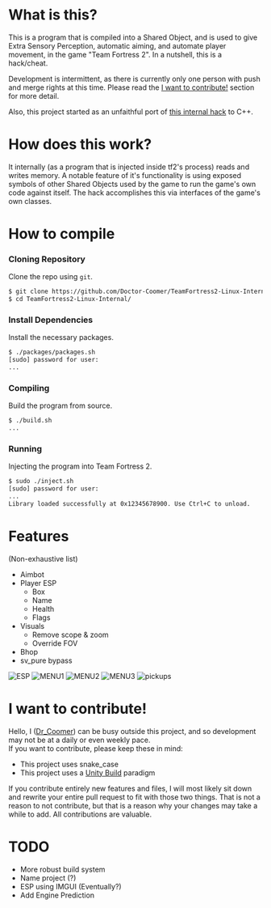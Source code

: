 # What is this?
This is a program that is compiled into a Shared Object, and is used to give Extra Sensory Perception, automatic aiming, and automate player movement, in the game "Team Fortress 2". In a nutshell, this is a hack/cheat.  
  
Development is intermittent, as there is currently only one person with push and merge rights at this time. Please read the [I want to contribute!](#-i-want-to-contribute!) section for more detail.
  
Also, this project started as an unfaithful port of [this internal hack](https://github.com/faluthe/tf_c) to C++.  

# How does this work?
It internally (as a program that is injected inside tf2's process) reads and writes memory. A notable feature of it's functionality is using exposed symbols of other Shared Objects used by the game to run the game's own code against itself. The hack accomplishes this via interfaces of the game's own classes.

# How to compile
### Cloning Repository
Clone the repo using `git`.  

```bash
$ git clone https://github.com/Doctor-Coomer/TeamFortress2-Linux-Internal.git
$ cd TeamFortress2-Linux-Internal/
```

### Install Dependencies
Install the necessary packages.  
```bash
$ ./packages/packages.sh
[sudo] password for user:
...
```

### Compiling
Build the program from source.  
```bash
$ ./build.sh
...
```

### Running
Injecting the program into Team Fortress 2.  
```bash
$ sudo ./inject.sh
[sudo] password for user:
...
Library loaded successfully at 0x12345678900. Use Ctrl+C to unload.
```

# Features
(Non-exhaustive list)
* Aimbot
* Player ESP
  - Box
  - Name
  - Health
  - Flags
* Visuals
  - Remove scope & zoom
  - Override FOV
* Bhop
* sv_pure bypass

![ESP](https://r2.e-z.host/bb3dfc85-7f7f-4dcb-8b0b-3a4af0aa57e4/vncrpso6admntx6q4v.png)
![MENU1](https://r2.e-z.host/bb3dfc85-7f7f-4dcb-8b0b-3a4af0aa57e4/q9wdsiijg2tdtrrh3t.png)
![MENU2](https://r2.e-z.host/bb3dfc85-7f7f-4dcb-8b0b-3a4af0aa57e4/zgwnk99mk0b5wj181z.png)
![MENU3](https://r2.e-z.host/bb3dfc85-7f7f-4dcb-8b0b-3a4af0aa57e4/2jy35bke13e9pqo8r4.png)
![pickups](https://r2.e-z.host/bb3dfc85-7f7f-4dcb-8b0b-3a4af0aa57e4/6jhjaiseb021kvef5b.png)

# I want to contribute!
Hello, I ([Dr_Coomer](https://github.com/Doctor-Coomer)) can be busy outside this project, and so development may not be at a daily or even weekly pace.  
If you want to contribute, please keep these in mind:  
- This project uses snake_case
- This project uses a [Unity Build](https://en.wikipedia.org/wiki/Unity_build) paradigm
  
If you contribute entirely new features and files, I will most likely sit down and rewrite your entire pull request to fit with those two things. That is not a reason to not contribute, but that is a reason why your changes may take a while to add. All contributions are valuable.  

# TODO
* More robust build system
* Name project (?)
* ESP using IMGUI (Eventually?)
* Add Engine Prediction
